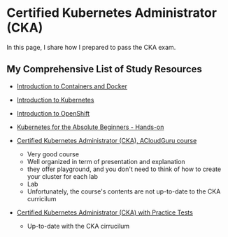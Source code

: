 # Certified Kubernetes Administrator (CKA)

In this page, I share how I prepared to pass the CKA exam.


## My Comprehensive List of Study Resources

- [Introduction to Containers and Docker](https://acloudguru.com/course/introduction-to-containers-and-docker)

- [Introduction to Kubernetes](https://acloudguru.com/course/introduction-to-kubernetes)

- [Introduction to OpenShift](https://learn.acloud.guru/course/introduction-to-openshift/overview)

- [Kubernetes for the Absolute Beginners - Hands-on](https://www.udemy.com/course/learn-kubernetes/)

- [Certified Kubernetes Administrator (CKA), ACloudGuru course](https://acloudguru.com/course/certified-kubernetes-administrator-cka)

    - Very good course
    - Well organized in term of presentation and explanation
    - they offer playground, and you don't need to think of how to create your cluster for each lab
    - Lab
    - Unfortunately, the course's contents are not up-to-date to the CKA curricilum 

- [Certified Kubernetes Administrator (CKA) with Practice Tests](https://www.udemy.com/course/certified-kubernetes-administrator-with-practice-tests/)

    - Up-to-date with the CKA cirrucilum
